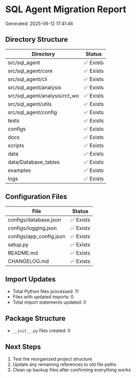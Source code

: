 # SQL Agent Migration Report

Generated: 2025-06-12 17:41:46

## Directory Structure

| Directory | Status |
|-----------|--------|
| src/sql_agent | ✅ Exists |
| src/sql_agent/core | ✅ Exists |
| src/sql_agent/cli | ✅ Exists |
| src/sql_agent/analysis | ✅ Exists |
| src/sql_agent/analysis/rct_wo | ✅ Exists |
| src/sql_agent/utils | ✅ Exists |
| src/sql_agent/config | ✅ Exists |
| tests | ✅ Exists |
| configs | ✅ Exists |
| docs | ✅ Exists |
| scripts | ✅ Exists |
| data | ✅ Exists |
| data/Database_tables | ✅ Exists |
| examples | ✅ Exists |
| logs | ✅ Exists |

## Configuration Files

| File | Status |
|------|--------|
| configs/database.json | ✅ Exists |
| configs/logging.json | ✅ Exists |
| configs/app_config.json | ✅ Exists |
| setup.py | ✅ Exists |
| README.md | ✅ Exists |
| CHANGELOG.md | ✅ Exists |

## Import Updates

- Total Python files processed: 11
- Files with updated imports: 0
- Total import statements updated: 0

## Package Structure

- `__init__.py` files created: 0

## Next Steps

1. Test the reorganized project structure
2. Update any remaining references to old file paths
3. Clean up backup files after confirming everything works
